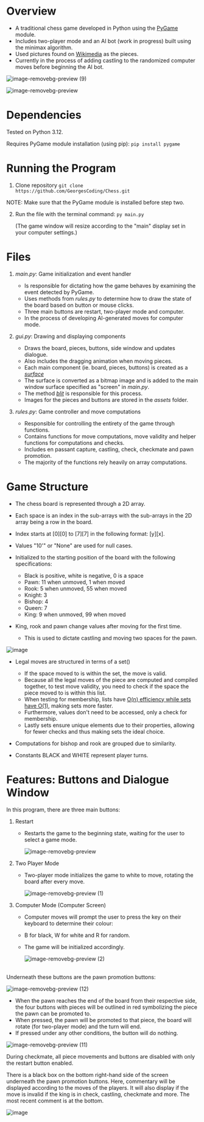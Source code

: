 # **Overview** 
- A traditional chess game developed in Python using the [PyGame](https://www.pygame.org/wiki/about) module.
- Includes two-player mode and an AI bot (work in progress) built using the minimax algorithm.
- Used pictures found on [Wikimedia](https://commons.wikimedia.org/wiki/Category:SVG_chess_pieces) as the pieces.
- Currently in the process of adding castling to the randomized computer moves before beginning the AI bot.

![image-removebg-preview (9)](https://github.com/GeorgesCoding/Chess/assets/118407807/c3edbeb9-5a74-4367-948f-a96a314c8d3f)

![image-removebg-preview](https://github.com/GeorgesCoding/Chess/assets/118407807/0e55488c-7c96-48a7-95b2-d31324dde8bf)


#
# **Dependencies**
Tested on Python 3.12.

Requires PyGame module installation (using pip): `pip install pygame`


#
# **Running the Program**
1. Clone repository
   `git clone https://github.com/GeorgesCoding/Chess.git`
   
NOTE: Make sure that the PyGame module is installed before step two.

2. Run the file with the terminal command: `py main.py`
   
   (The game window will resize according to the "main" display set in your computer settings.)


#
# **Files**
1. _main.py_: Game initialization and event handler
	- Is responsible for dictating how the game behaves by examining the event detected by PyGame.
	- Uses methods from _rules.py_ to determine how to draw the state of the board based on button or mouse clicks.
	- Three main buttons are restart, two-player mode and computer.
	- In the process of developing AI-generated moves for computer mode.

2. _gui.py_: Drawing and displaying components
   - Draws the board, pieces, buttons, side window and updates dialogue.
   - Also includes the dragging animation when moving pieces.
   - Each main component (ie. board, pieces, buttons) is created as a [_surface_](https://www.pygame.org/docs/ref/surface.html)
   - The surface is converted as a bitmap image and is added to the main window surface specified as "screen" in _main.py_.
   - The method [_blit_](https://www.pygame.org/docs/ref/surface.html#pygame.Surface.blit) is responsible for this process.
   - Images for the pieces and buttons are stored in the _assets_ folder.

3. _rules.py_: Game controller and move computations
	- Responsible for controlling the entirety of the game through functions.
	- Contains functions for move computations, move validity and helper functions for computations and checks.
 	- Includes en passant capture, castling, check, checkmate and pawn promotion.
	- The majority of the functions rely heavily on array computations.

#
# **Game Structure**
- The chess board is represented through a 2D array.
- Each space is an index in the sub-arrays with the sub-arrays in the 2D array being a row in the board.
- Index starts at [0][0] to [7][7] in the following format: [y][x].
- Values "10'" or "None" are used for null cases.

- Initialized to the starting position of the board with the following specifications:
  - Black is positive, white is negative, 0 is a space
  - Pawn: 11 when unmoved, 1 when moved
  - Rook: 5 when unmoved, 55 when moved
  - Knight: 3
  - Bishop: 4
  - Queen: 7
  - King: 9 when unmoved, 99 when moved
- King, rook and pawn change values after moving for the first time.
  - This is used to dictate castling and moving two spaces for the pawn.
 
![image](https://github.com/GeorgesCoding/Chess/assets/118407807/b41d4b56-6169-49aa-83af-9a6347365767)


- Legal moves are structured in terms of a set()
	- If the space moved to is within the set, the move is valid.
  - Because all the legal moves of the piece are computed and compiled together, to test move validity, you need to check if the space the piece moved to is within this list.
  - When testing for membership, lists have [O(n) efficiency while sets have O(1)](https://wiki.python.org/moin/TimeComplexity), making sets more faster.
  - Furthermore, values don't need to be accessed, only a check for membership.
  - Lastly sets ensure unique elements due to their properties, allowing for fewer checks and thus making sets the ideal choice.

- Computations for bishop and rook are grouped due to similarity.
- Constants BLACK and WHITE represent player turns.

#
# **Features: Buttons and Dialogue Window**
In this program, there are three main buttons: 

1. Restart
	- Restarts the game to the beginning state, waiting for the user to select a game mode.

		![image-removebg-preview](https://github.com/GeorgesCoding/Chess/assets/118407807/207e81d6-65f7-4795-97b2-d2b2a1c88ae6)

2. Two Player Mode
	- Two-player mode initializes the game to white to move, rotating the board after every move.

 		 ![image-removebg-preview (1)](https://github.com/GeorgesCoding/Chess/assets/118407807/6ca2c3c3-8bee-4699-b484-14c9719998b5)

3. Computer Mode (Computer Screen)   
	- Computer moves will prompt the user to press the key on their keyboard to determine their colour:
	- B for black, W for white and R for random. 
	- The game will be initialized accordingly.

		![image-removebg-preview (2)](https://github.com/GeorgesCoding/Chess/assets/118407807/af4c78d0-0214-43e4-aab9-948f4bf245e6)


\
Underneath these buttons are the pawn promotion buttons:

![image-removebg-preview (12)](https://github.com/GeorgesCoding/Chess/assets/118407807/5b414c11-aad5-4b74-a7f9-67777050699c)

- When the pawn reaches the end of the board from their respective side, the four buttons with pieces will be outlined in red symbolizing the piece the pawn can be promoted to.
- When pressed, the pawn will be promoted to that piece, the board will rotate (for two-player mode) and the turn will end.
- If pressed under any other conditions, the button will do nothing.

![image-removebg-preview (11)](https://github.com/GeorgesCoding/Chess/assets/118407807/7c6cdc3f-b711-4a4a-ac32-cc0580198a3d)


During checkmate, all piece movements and buttons are disabled with only the restart button enabled.


There is a black box on the bottom right-hand side of the screen underneath the pawn promotion buttons. Here, commentary will be displayed according to the moves of the players. It will also display if the move is invalid if the king is in check, castling, checkmate and more. The most recent comment is at the bottom.

![image](https://github.com/GeorgesCoding/Chess/assets/118407807/0cc7be6a-279c-437d-99c2-fb9b3c19c647)
